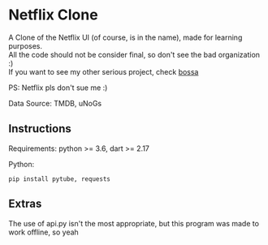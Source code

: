 # Netflix Clone

A Clone of the Netflix UI (of course, is in the name), made for learning purposes.  
All the code should not be consider final, so don't see the bad organization :)  
If you want to see my other serious project, check [bossa](https://github.com/BarbosaRT/Bossa)  

PS: Netflix pls don't sue me :)  
  
Data Source: TMDB, uNoGs

## Instructions 

Requirements: python >= 3.6, dart >= 2.17  

Python:  
```
pip install pytube, requests
```

## Extras

The use of api.py isn't the most appropriate, but this program was made to work offline, so yeah  